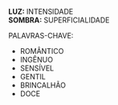 **LUZ:** INTENSIDADE  
**SOMBRA:** SUPERFICIALIDADE

PALAVRAS-CHAVE:
- ROMÂNTICO
- INGÊNUO
- SENSÍVEL
- GENTIL
- BRINCALHÃO
- DOCE